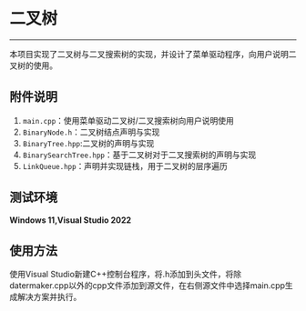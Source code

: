 # 二叉树 

---

本项目实现了二叉树与二叉搜索树的实现，并设计了菜单驱动程序，向用户说明二叉树的使用。



## 附件说明

1. `main.cpp`：使用菜单驱动二叉树/二叉搜索树向用户说明使用
2. `BinaryNode.h`：二叉树结点声明与实现
3. `BinaryTree.hpp`:二叉树的声明与实现
4. `BinarySearchTree.hpp`：基于二叉树对于二叉搜索树的声明与实现
5. `LinkQueue.hpp`：声明并实现链栈，用于二叉树的层序遍历



## 测试环境

**Windows 11,Visual Studio 2022**



## 使用方法

使用Visual Studio新建C++控制台程序，将.h添加到头文件，将除datermaker.cpp以外的cpp文件添加到源文件，在右侧源文件中选择main.cpp生成解决方案并执行。


